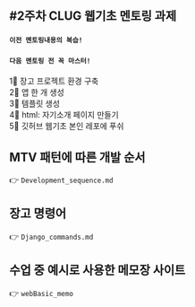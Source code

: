 #2주차 CLUG 웹기초 멘토링 과제
---
#### `이전 멘토링내용의 복습!`
#### `다음 멘토링 전 꼭 마스터!`

1⃣ 장고 프로젝트 환경 구축  
2⃣ 앱 한 개 생성  
3⃣ 템플릿 생성   
4⃣ html: 자기소개 페이지 만들기  
5⃣ 깃허브 웹기초 본인 레포에 푸쉬  

## MTV 패턴에 따른 개발 순서
👉 `Development_sequence.md`

## 장고 명령어
👉 `Django_commands.md`

## 수업 중 예시로 사용한 메모장 사이트
👉 `webBasic_memo`
